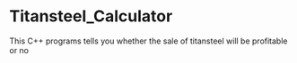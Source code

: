 # Titansteel_Calculator
This C++ programs tells you whether the sale of titansteel will be profitable or no
